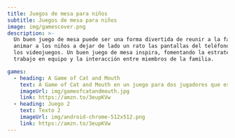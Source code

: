 ```yaml
---
title: Juegos de mesa para niños
subtitle: Juegos de mesa para niños
image: img/gamescover.png
description: >-
  Un buen juego de mesa puede ser una forma divertida de reunir a la familia y
  animar a los niños a dejar de lado un rato las pantallas del teléfono, la televisión y
  los videojuegos. Un buen juego de mesa inspira, fomentando la estrategia, el
  trabajo en equipo y la interacción entre miembros de la familia.

games:
  - heading: A Game of Cat and Mouth
    text: A Game of Cat and Mouth en un juego para dos jugadores que es "como jugar al ping-pong", pero en una mesa normal. Los jugadores deben utilizar una "pata de gato" magnética para lanzar una bola amarilla a través de la boca del gato hacia el lado del tablero del oponente. Los jugadores ganan la ronda cuando se deshacen de todas las bolas del tablero. "Cada ronda dura menos de un minuto, pero el nivel de emoción se dispara al intentar deshacerse de las últimas bolas", explica Martin.
    imageUrl: img/gameofcatandmouth.jpg
    link: https://amzn.to/3eupKVw
  - heading: Juego 2
    text: Texto 2
    imageUrl: img/android-chrome-512x512.png
    link: https://amzn.to/3eupKVw
---
```

